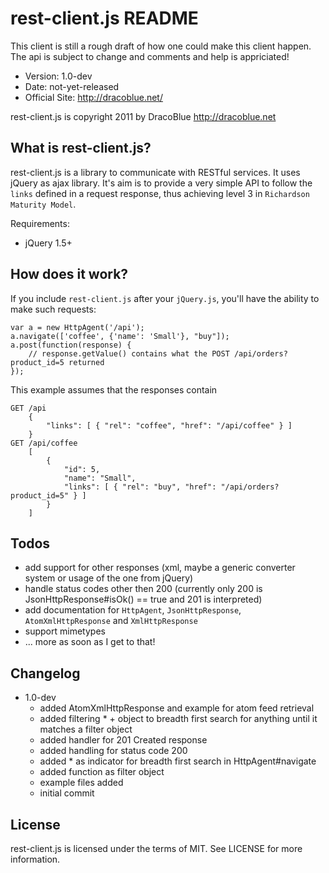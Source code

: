 rest-client.js README
=======================

This client is still a rough draft of how one could make this client happen.
The api is subject to change and comments and help is appriciated!

* Version: 1.0-dev
* Date: not-yet-released
* Official Site: <http://dracoblue.net/>

rest-client.js is copyright 2011 by DracoBlue <http://dracoblue.net>

What is rest-client.js?
-----------------------

rest-client.js is a library to communicate with RESTful services. It uses
jQuery as ajax library. It's aim is to provide a very simple API to follow
the `links` defined in a request response, thus achieving
level 3 in `Richardson Maturity Model`.

Requirements:

* jQuery 1.5+

How does it work?
-----------------

If you include `rest-client.js` after your `jQuery.js`, you'll have the ability
to make such requests:

    var a = new HttpAgent('/api');
    a.navigate(['coffee', {'name': 'Small'}, "buy"]);
    a.post(function(response) {
        // response.getValue() contains what the POST /api/orders?product_id=5 returned
    });

This example assumes that the responses contain

    GET /api
        {
            "links": [ { "rel": "coffee", "href": "/api/coffee" } ]
        }
    GET /api/coffee
        [
            {
                "id": 5,
                "name": "Small",
                "links": [ { "rel": "buy", "href": "/api/orders?product_id=5" } ]
            }
        ]

Todos
-----

* add support for other responses (xml, maybe a generic converter system or usage of the one from jQuery)
* handle status codes other then 200 (currently only 200 is JsonHttpResponse#isOk() == true and 201 is interpreted)
* add documentation for `HttpAgent`, `JsonHttpResponse`, `AtomXmlHttpResponse` and `XmlHttpResponse`
* support mimetypes
* ... more as soon as I get to that!

Changelog
---------

* 1.0-dev
  - added AtomXmlHttpResponse and example for atom feed retrieval
  - added filtering * + object to breadth first search for anything until it matches a filter object
  - added handler for 201 Created response
  - added handling for status code 200
  - added * as indicator for breadth first search in HttpAgent#navigate
  - added function as filter object
  - example files added
  - initial commit

License
--------

rest-client.js is licensed under the terms of MIT. See LICENSE for more information.
